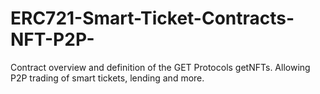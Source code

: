 # ERC721-Smart-Ticket-Contracts-NFT-P2P-
Contract overview and definition of the GET Protocols getNFTs. Allowing P2P trading of smart tickets, lending and more.  
